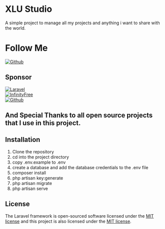 # XLU Studio
A simple project to manage all my projects and anything i want to share with the world.

# Follow Me 
[![Github](https://img.shields.io/badge/Github-181717?style=for-the-badge&logo=github&logoColor=white)](https://github.com/klpod221)

## Sponsor
[![Laravel](https://laravel.com/assets/img/components/logo-laravel.svg)](https://laravel.com)<br>
[![InfinityFree](https://www.infinityfree.net/assets/logo-c4b8b48e3dcb6ca5cd6227317693edb013d372a75a06af8f2e7e5c4dcea22354.png)](https://infinityfree.net)<br>
[![Github](https://github.githubassets.com/images/modules/logos_page/GitHub-Mark.png)](https://github.com)

<h2>And Special Thanks to all open source projects that I use in this project.</h2>

## Installation
1. Clone the repository
2. cd into the project directory
3. copy .env.example to .env
4. create a database and add the database credentials to the .env file
5. composer install
6. php artisan key:generate
7. php artisan migrate
8. php artisan serve

## License
The Laravel framework is open-sourced software licensed under the [MIT license](https://opensource.org/licenses/MIT) and this project is also licensed under the [MIT license](https://opensource.org/licenses/MIT).
